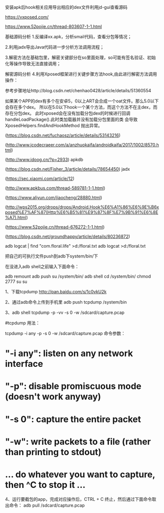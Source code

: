 
安装apk后hook相关应用导出相应的dex文件利用jd-gui查看源码

https://vxposed.com/

https://www.52pojie.cn/thread-803607-1-1.html

基础源码分析
1.反编译xx.apk，分析smail代码，查看分包等情况；

2.利用jadx导出Java代码进一步分析方法调用流程；

3.解密方法在基础包里，解密关键部分在so里面处理，so可能有签名验证、初始化等操作导致无法直接调用；

解密源码分析
4.利用Xposed框架进行关键步骤方法hook,由此进行解密方法调用操作：

参考步骤地址http://blog.csdn.net/chenhao0428/article/details/51360554

如果某个APP的dex有多个在安卓5，0以上ART会合成一个oat文件。那么5.0以下会存在多个dex。 
  所以在5.0以下hook一个某个方法，而这个方法不在主dex，而存在分包dex。
  此时xposed会在没有加载分包dex的时候进行回调handleLoadPackage().此时类加载器并没有加载分包里面的类 
  会导致 XposedHelpers.findAndHookMethod 抛出异常。

(https://blog.csdn.net/fuchaosz/article/details/53143216)

(http://www.jcodecraeer.com/a/anzhuokaifa/androidkaifa/2017/1002/8570.html)

(http://www.idoog.cn/?p=2933) apkdb

(https://blog.csdn.net/Fisher_3/article/details/78654450)   jadx 

(https://sec.xiaomi.com/article/12)

(http://www.apkbus.com/thread-589781-1-1.html)

(https://www.aliyun.com/jiaocheng/28880.html)

(http://wps2015.org/drops/drops/Android.Hook%E6%A1%86%E6%9E%B6xposed%E7%AF%87(Http%E6%B5%81%E9%87%8F%E7%9B%91%E6%8E%A7).html)

(https://www.52pojie.cn/thread-676272-1-1.html)

(https://blog.csdn.net/groundhappy/article/details/80236872)


adb logcat | find  "com.floral.life" >d:/floral.txt
adb logcat >d:/floral.txt

把自己的可执行文件push到adb下system/bin/下

在没进入adb shell之前输入下面命令：

adb remount
adb push su /system/bin/
adb shell
cd  /system/bin/
chmod 2777 su
su 

1、下载tcpdump
http://pan.baidu.com/s/1c0vkU2k

2、通过adb命令上传到手机里
adb push tcpdump /system/bin

3、adb shell tcpdump -p -vv -s 0 -w /sdcard/capture.pcap
	
#tcpdump 用法：
 
tcpdump -i any -p -s 0 -w /sdcard/capture.pcap
命令参数：
# "-i any": listen on any network interface
# "-p": disable promiscuous mode (doesn't work anyway)
# "-s 0": capture the entire packet
# "-w": write packets to a file (rather than printing to stdout)
# ... do whatever you want to capture, then ^C to stop it …

4、运行要截包的app，完成对应操作后，CTRL + C 终止，然后通过下面命令取出命令：
adb pull /sdcard/capture.pcap